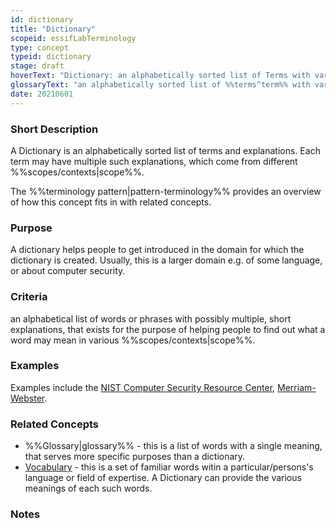 ```yaml
---
id: dictionary
title: "Dictionary"
scopeid: essifLabTerminology
type: concept
typeid: dictionary
stage: draft
hoverText: "Dictionary: an alphabetically sorted list of Terms with various meanings they may have in different contexts."
glossaryText: "an alphabetically sorted list of %%terms^term%% with various meanings they may have in different contexts."
date: 20210601
---
```


### Short Description
<!--REQUIRED--in 1-3 sentences that describe the concept to a layperson with reasonable accuracy.-->
A Dictionary is an alphabetically sorted list of terms and explanations. Each term may have multiple such explanations, which come from different %%scopes/contexts|scope%%.

The %%terminology pattern|pattern-terminology%% provides an overview of how this concept fits in with related concepts.

### Purpose
<!--Describe why the concept is needed. What purposes does it serve? What can you do with it that you cannot do (as well) without it? What objectives does it help realize? Why is this conceptevant within its scope of definition?-->
A dictionary helps people to get introduced in the domain for which the dictionary is created. Usually, this is a larger domain e.g. of some language, or about computer security.

### Criteria
<!--REQUIRED--How is this concept different from related ideas? What are essential characteristics that must be true? This is where you specify the [intensional definition](https://en.wikipedia.org/wiki/Extensional_and_intensional_definitions) of the concept, i.e. the necessary and sufficient conditions for when the term should be used. This makes that the conceptomes crystal clear. In the case of nouns, this is equivalent to specifying the properties that an object needs to have in order to be counted as a referent of the term.-->
an alphabetical list of words or phrases with possibly multiple, short explanations, that exists for the purpose of helping people to find out what a word may mean in various %%scopes/contexts|scope%%.

### Examples
<!--This (optional) section contains examples, both of what satisfies the definition (and hence qualifies as an instance of Glossary), ans what does not. If you can think of examples for which the criterion may not (always) work, then describe them, too, and inform the reader why this hasn't affected the definition (yet) - e.g. because such cases are irrelevant to the scope within which the term is defined.-->
Examples include the [NIST Computer Security Resource Center](https://csrc.nist.gov/glossary), [Merriam-Webster](https://www.merriam-webster.com/dictionary/).

### Related Concepts
<!--This (optional) section lists words/phrases that are encountered in other contexts that have the same or a sufficiently similar meaning as Glossary. In this section you may point out the (subtle) differences between Glossary and this related terminology. This helps readers better/deeper understand Glossary, and how it may be used to relate to existing texts. Ideally, such references are accompanied with links to (preferredly authoritative) sources.-->
- %%Glossary|glossary%% - this is a list of words with a single meaning, that serves more specific purposes than a dictionary.
- [Vocabulary](https://en.wikipedia.org/wiki/Vocabulary) - this is a set of familiar words witin a particular/persons's language or field of expertise. A Dictionary can provide the various meanings of each such words.

### Notes
<!--This (optional) section is the place to put anything for which there is no other good place to put it.-->


<!--
---
### Footnotes

[//]: # This (optional) section contains any footnotes that may have been specified in the text above.

[^1]: the text for footnote [^1] goes here.

-->

